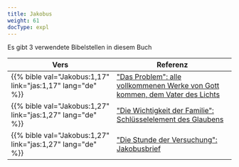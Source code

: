 ```yaml
---
title: Jakobus
weight: 61
docType: expl
---
```


Es gibt 3 verwendete Bibelstellen in diesem Buch

| Vers | Referenz |
|-------|-----------|
| {{% bible val="Jakobus:1,17" link="jas:1,17" lang="de" %}} | ["Das Problem": alle vollkommenen Werke von Gott kommen, dem Vater des Lichts](/expl/../expl/content/letters/the-letter-to-the-church-in-sardis#c0b1) |
| {{% bible val="Jakobus:1,27" link="jas:1,27" lang="de" %}} | ["Die Wichtigkeit der Familie": Schlüsselelement des Glaubens](/expl/../expl/background/israel/the-role-of-family-in-the-bible#7234) |
| {{% bible val="Jakobus:1,27" link="jas:1,27" lang="de" %}} | ["Die Stunde der Versuchung": Jakobusbrief](/expl/../expl/content/letters/the-letter-to-the-church-in-philadelphia#2f35) |

